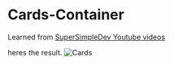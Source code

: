 # Cards-Container

Learned from <a href="https://www.youtube.com/watch?v=G3e-cpL7ofc&t=16024s">SuperSimpleDev Youtube videos</a>

heres the result.
![Cards](https://github.com/ekabelaw/Cards-Container/assets/25884840/0797482d-fdaf-480d-bb32-6c2d1bedc444)

